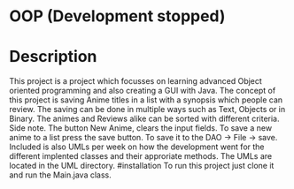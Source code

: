 # OOP (Development stopped)
# Description
This project is a project which focusses on learning advanced Object oriented programming and also creating a GUI with Java. 
The concept of this project is saving Anime titles in a list with a synopsis which people can review. The saving can be done in multiple ways such as Text, Objects or in Binary.
The animes and Reviews alike can be sorted with different criteria.
Side note. The button New Anime, clears the input fields. To save a new anime to a list press the save button. To save it to the DAO -> File -> save.
Included is also UMLs per week on how the development went for the different implented classes and their approriate methods. The UMLs are located in the UML directory.
#installation
To run this project just clone it and run the Main.java class.
